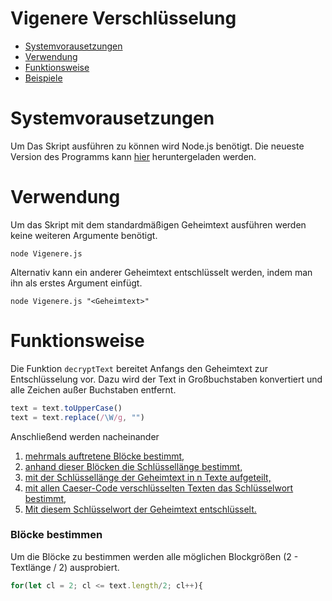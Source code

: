 Vigenere Verschlüsselung
=
* [Systemvorausetzungen](#anchor-requirements)
* [Verwendung](#anchor-usage)
* [Funktionsweise](#anchor-func)
* [Beispiele](#anchor-example)

<a name="anchor-requirements"></a>
Systemvorausetzungen
=
Um Das Skript ausführen zu können wird Node.js benötigt. Die neueste Version des Programms kann [hier](https://nodejs.org/en/download/) heruntergeladen werden.

<a name="anchor-usage"></a>
Verwendung
=
Um das Skript mit dem standardmäßigen Geheimtext ausführen werden keine weiteren Argumente benötigt.
```
node Vigenere.js
```
Alternativ kann ein anderer Geheimtext entschlüsselt werden, indem man ihn als erstes Argument einfügt.
```
node Vigenere.js "<Geheimtext>"
```

<a name="anchor-func"></a>
Funktionsweise
=
Die Funktion ``decryptText`` bereitet Anfangs den Geheimtext zur Entschlüsselung vor. Dazu wird der Text in Großbuchstaben konvertiert und alle Zeichen außer Buchstaben entfernt.
```Javascript
text = text.toUpperCase()
text = text.replace(/\W/g, "")
```
Anschließend werden nacheinander
1. [mehrmals auftretene Blöcke bestimmt,](#anchor-func-blocks)
1. [anhand dieser Blöcken die Schlüssellänge bestimmt,](#anchor-func-keylength)
1. [mit der Schlüssellänge der Geheimtext in n Texte aufgeteilt,](#anchor-func-seperate)
1. [mit allen Caeser-Code verschlüsselten Texten das Schlüsselwort bestimmt,](#anchor-func-caeserCrack)
1. [Mit diesem Schlüsselwort der Geheimtext entschlüsselt.](#anchor-func-textDecode)

<a name="anchor-func-blocks"></a>
### Blöcke bestimmen
Um die Blöcke zu bestimmen werden alle möglichen Blockgrößen (2 - Textlänge / 2) ausprobiert.
```Javascript
for(let cl = 2; cl <= text.length/2; cl++){
```
